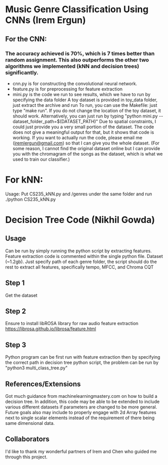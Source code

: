 # Music Genre Classification Using CNNs (Irem Ergun)
## For the CNN: 
### The accuracy achieved is 70%, which is 7 times better than random assignment. This also outperforms the other two algorithms we implemented (kNN and decision trees) significantly. 
- cnn.py is for constructing the convolutional neural network.
- feature.py is for preprocessing for feature extraction
- mini.py is the code we run to see results, which we have to run by specifying the data folder
A toy dataset is provided in toy_data folder, just extract the archive and run
To run, you can use the Makefile: just type "make run". If you do not change the location of the toy dataset, it should work. 
Alternatively, you can just run by typing "python mini.py --dataset_folder_path=$(DATASET_PATH)" 
Due to spatial constraints, I could just provide you a very small portion of the dataset. The code does not give a meaningful output for that, but it shows that code is working. If you want to actually run the code, please email me (iremlergun@gmail.com) so that I can give you the whole dataset. (For some reason, I cannot find the original dataset online but I can provide you with the chromagram of the songs as the dataset, which is what we used to train our classifier.)

# For kNN:
Usage:
	Put CS235_kNN.py and /genres under the same folder and run
	./python CS235_kNN.py

# Decision Tree Code (Nikhil Gowda)
## Usage
Can be run by simply running the python script by extracting features. Feature extraction code is commented within the single python file. Dataset  (~1.2gb). Just specify path of each genre folder, the script should do the rest to extract all features, specifically tempo, MFCC, and Chroma CQT
## Step 1
Get the dataset

## Step 2
Ensure to install libROSA library for raw audio feature extraction https://librosa.github.io/librosa/feature.html

## Step 3
Python program can be first run with feature extraction then by specifying the correct path in decision tree python script, the problem can be run by "python3 multi_class_tree.py" 

## References/Extensions
Got much guidance from machinelearningmastery.com on how to build a decision tree. In addition, this code may be able to be extended to include various different datasets if parameters are changed to be more general. Future goals also may include to properly engage with 2d Array features next to single scalar elements instead of the requirement of there being same dimensional data. 

## Collaborators
I'd like to thank my wonderful partners of Irem and Chen who guided me through this project. 
